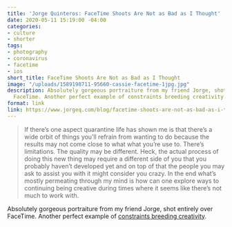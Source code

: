 ```yaml
---
title: 'Jorge Quinteros: FaceTime Shoots Are Not as Bad as I Thought'
date: 2020-05-11 15:19:00 -04:00
categories:
- culture
- shorter
tags:
- photography
- coronavirus
- facetime
- ios
short_title: FaceTime Shoots Are Not as Bad as I Thought
image: "/uploads/1589198711-95660-cassie-facetime-1jpg.jpg"
description: Absolutely gorgeous portraiture from my friend Jorge, shot entirely over
  FaceTime. Another perfect example of constraints breeding creativity.
format: link
link: https://www.jorgeq.com/blog/facetime-shoots-are-not-as-bad-as-i-thought?utm_source=feedburner&utm_medium=feed&utm_campaign=Feed%253A+jorgequinterosphotoblog+%2528Jorge+Quinteros%2529
---
```


> If there’s one aspect quarantine life has shown me is that there’s a wide orbit of things you’ll refrain from wanting to do because the results may not come close to what what you’re use to. There’s limitations. The quality may be different. Heck, the actual process of doing this new thing may require a different side of you that you probably haven’t developed yet and on top of that the people you may ask to assist you with it might consider you crazy. In the end what’s mostly permeating through my mind is how can one explore ways to continuing being creative during times where it seems like there’s not much to work with.

Absolutely gorgeous portraiture from my friend Jorge, shot entirely over FaceTime. Another perfect example of [constraints breeding creativity](https://headrush.typepad.com/creating_passionate_users/2005/12/creativity_on_s.html).
